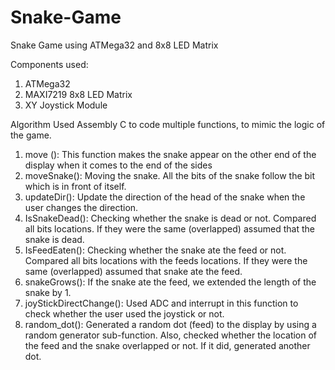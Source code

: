 # Snake-Game
Snake Game using ATMega32 and 8x8 LED Matrix

Components used:
1. ATMega32
2. MAXI7219 8x8 LED Matrix
3. XY Joystick Module

Algorithm
Used Assembly C to code multiple functions, to mimic the logic of the game.
1. move (): This function makes the snake appear on the other end of the display when it comes
to the end of the sides
2. moveSnake(): Moving the snake. All the bits of the snake follow the bit which is in front of
itself.
3. updateDir(): Update the direction of the head of the snake when the user changes the
direction.
4. IsSnakeDead(): Checking whether the snake is dead or not. Compared all bits locations.
If they were the same (overlapped) assumed that the snake is dead.
5. IsFeedEaten(): Checking whether the snake ate the feed or not. Compared all bits
locations with the feeds locations. If they were the same (overlapped) assumed that snake ate
the feed.
6. snakeGrows(): If the snake ate the feed, we extended the length of the snake by 1.
7. joyStickDirectChange(): Used ADC and interrupt in this function to check whether the
user used the joystick or not.
8. random_dot(): Generated a random dot (feed) to the display by using a random
generator sub-function. Also, checked whether the location of the feed and the snake overlapped or not. If it did, generated another dot. 
